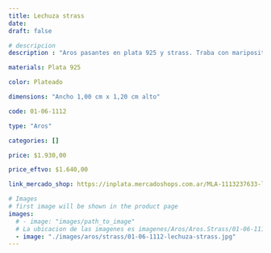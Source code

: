```yaml
---
title: Lechuza strass
date: 
draft: false

# descripcion
description : "Aros pasantes en plata 925 y strass. Traba con mariposita."

materials: Plata 925

color: Plateado

dimensions: "Ancho 1,00 cm x 1,20 cm alto"

code: 01-06-1112

type: "Aros"

categories: []

price: $1.930,00

price_eftvo: $1.640,00

link_mercado_shop: https://inplata.mercadoshops.com.ar/MLA-1113237633-lechuza-strass-_JM

# Images
# first image will be shown in the product page
images:
  # - image: "images/path_to_image"
  # La ubicacion de las imagenes es imagenes/Aros/Aros.Strass/01-06-1112-lechuza-strass
  - image: "./images/aros/strass/01-06-1112-lechuza-strass.jpg"
---
```


